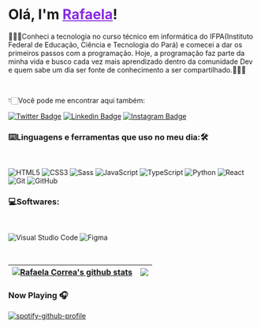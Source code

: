 # Olá, I'm <a href="https://linkedin.com/in/rafaelafccorrea" target="_blank" style="color:#8A2BE2">Rafaela</a>!

👩🏻‍💻Conheci a tecnologia no curso técnico em informática do IFPA(Instituto Federal de Educação, Ciência e Tecnologia do Pará) e comecei a dar os primeiros passos com a programação. Hoje, a programação faz parte da minha vida e busco cada vez mais aprendizado dentro da comunidade Dev e quem sabe um dia ser fonte de conhecimento a ser compartilhado.🙋🏻‍♀️

<br />

👇🏻Você pode me encontrar aqui também:

[![Twitter Badge](https://img.shields.io/badge/-@rafaelacorrea1-4B0082?style=flat-square&logo=Twitter&logoColor=white&link=https://twitter.com/rafaelacorrea1)](https://twitter.com/rafaelacorrea1)
[![Linkedin Badge](https://img.shields.io/badge/-rafaelafccorrea-4B0082?style=flat-square&logo=Linkedin&logoColor=white&link=https://linkedin.com/in/rafaelafccorrea)](https://linkedin.com/in/rafaelafccorrea)
[![Instagram Badge](https://img.shields.io/badge/-@rafaelaffc-4B0082?style=flat-square&logo=Instagram&logoColor=white&link=https://linkedin.com/in/rafaelafccorrea)](https://linkedin.com/in/rafaelafccorrea)


### ⌨️Linguagens e ferramentas que uso no meu dia:🛠️

<br />

![HTML5](https://img.shields.io/badge/-HTML5-4B0082?style=flat&logo=html5&logoColor=ffffff&labelColor=4B0082)
![CSS3](https://img.shields.io/badge/-CSS3-4B0082?style=flat&logo=css3&logoColor=ffffff&labelColor=4B0082) 
![Sass](https://img.shields.io/badge/-Sass-4B0082?style=flat&logo=sass&logoColor=ffffff&labelColor=%4B0082)
![JavaScript](https://img.shields.io/badge/-JavaScript-4B0082?style=flat&logo=javascript&logoColor=ffffff&labelColor=4B0082)
![TypeScript](https://img.shields.io/badge/-TypeScript-4B0082?style=flat&logo=TypeScript&logoColor=ffffff&labelColor=4B0082)
![Python](https://img.shields.io/badge/-Python-4B0082?style=flat&logo=Python&logoColor=ffffff&labelColor=4B0082)
![React](https://img.shields.io/badge/-React-4B0082?style=flat&logo=React&logoColor=ffffff&labelColor=4B0082)
![Git](https://img.shields.io/badge/-Git-4B0082?style=flat&logo=git&logoColor=ffffff&labelColor=4B0082)
![GitHub](https://img.shields.io/badge/-GitHub-4B0082?style=flat&logo=github&logoColor=ffffff&labelColor=4B0082)


### 💻Softwares:

<br />

![Visual Studio Code](https://img.shields.io/badge/-VSCode-4B0082?style=flat&logo=visual-studio-code&labelColor=4B0082)
![Figma](https://img.shields.io/badge/-Figma-4B0082?style=flat&logo=figma&logoColor=ffffff&labelColor=4B0082)



<br />


| <a href="https://github.com/rafaelacorrea/github-readme-stats"><img align="center" src="https://github-readme-stats.vercel.app/api?username=rafaelacorrea&show_icons=true&include_all_commits=true&theme=synthwave&hide_border=true" alt="Rafaela Correa's github stats" /></a> | <a href="https://github.com/rafaelacorrea/github-readme-stats"><img align="center" src="https://github-readme-stats.vercel.app/api/top-langs/?username=rafaelacorrea&layout=compact&theme=synthwave&hide_border=true" /></a> |
| ------------- | ------------- |

### Now Playing 🎧

[![spotify-github-profile](https://spotify-github-profile.vercel.app/api/view?uid=223p2gx6obbktssf26xttvmki&cover_image=true&theme=novatorem&bar_color=53b14f&bar_color_cover=false)](https://github.com/kittinan/spotify-github-profile)
